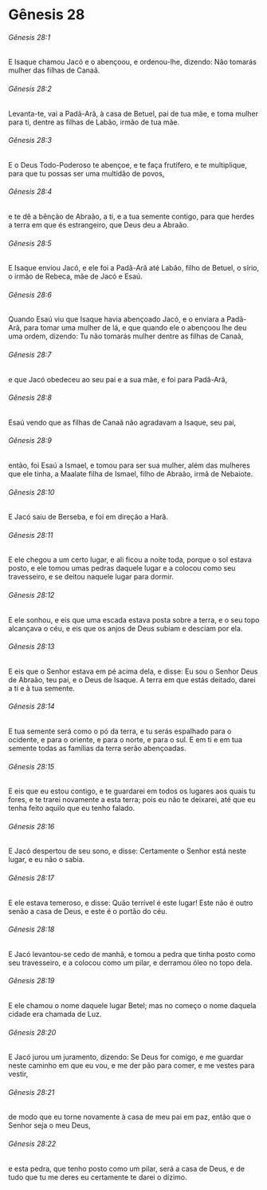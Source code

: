 # Gênesis 28

###### Gênesis 28:1

E Isaque chamou Jacó e o abençoou, e ordenou-lhe, dizendo: Não tomarás mulher das filhas de Canaã.

###### Gênesis 28:2

Levanta-te, vai a Padã-Arã, à casa de Betuel, pai de tua mãe, e toma mulher para ti, dentre as filhas de Labão, irmão de tua mãe.

###### Gênesis 28:3

E o Deus Todo-Poderoso te abençoe, e te faça frutífero, e te multiplique, para que tu possas ser uma multidão de povos,

###### Gênesis 28:4

e te dê a bênção de Abraão, a ti, e a tua semente contigo, para que herdes a terra em que és estrangeiro, que Deus deu a Abraão.

###### Gênesis 28:5

E Isaque enviou Jacó, e ele foi a Padã-Arã até Labão, filho de Betuel, o sírio, o irmão de Rebeca, mãe de Jacó e Esaú.

###### Gênesis 28:6

Quando Esaú viu que Isaque havia abençoado Jacó, e o enviara a Padã-Arã, para tomar uma mulher de lá, e que quando ele o abençoou lhe deu uma ordem, dizendo: Tu não tomarás mulher dentre as filhas de Canaã,

###### Gênesis 28:7

e que Jacó obedeceu ao seu pai e a sua mãe, e foi para Padã-Arã,

###### Gênesis 28:8

Esaú vendo que as filhas de Canaã não agradavam a Isaque, seu pai,

###### Gênesis 28:9

então, foi Esaú a Ismael, e tomou para ser sua mulher, além das mulheres que ele tinha, a Maalate filha de Ismael, filho de Abraão, irmã de Nebaiote.

###### Gênesis 28:10

E Jacó saiu de Berseba, e foi em direção a Harã.

###### Gênesis 28:11

E ele chegou a um certo lugar, e ali ficou a noite toda, porque o sol estava posto, e ele tomou umas pedras daquele lugar e a colocou como seu travesseiro, e se deitou naquele lugar para dormir.

###### Gênesis 28:12

E ele sonhou, e eis que uma escada estava posta sobre a terra, e o seu topo alcançava o céu, e eis que os anjos de Deus subiam e desciam por ela.

###### Gênesis 28:13

E eis que o Senhor estava em pé acima dela, e disse: Eu sou o Senhor Deus de Abraão, teu pai, e o Deus de Isaque. A terra em que estás deitado, darei a ti e à tua semente.

###### Gênesis 28:14

E tua semente será como o pó da terra, e tu serás espalhado para o ocidente, e para o oriente, e para o norte, e para o sul. E em ti e em tua semente todas as famílias da terra serão abençoadas.

###### Gênesis 28:15

E eis que eu estou contigo, e te guardarei em todos os lugares aos quais tu fores, e te trarei novamente a esta terra; pois eu não te deixarei, até que eu tenha feito aquilo que eu tenho falado.

###### Gênesis 28:16

E Jacó despertou de seu sono, e disse: Certamente o Senhor está neste lugar, e eu não o sabia.

###### Gênesis 28:17

E ele estava temeroso, e disse: Quão terrível é este lugar! Este não é outro senão a casa de Deus, e este é o portão do céu.

###### Gênesis 28:18

E Jacó levantou-se cedo de manhã, e tomou a pedra que tinha posto como seu travesseiro, e a colocou como um pilar, e derramou óleo no topo dela.

###### Gênesis 28:19

E ele chamou o nome daquele lugar Betel; mas no começo o nome daquela cidade era chamada de Luz.

###### Gênesis 28:20

E Jacó jurou um juramento, dizendo: Se Deus for comigo, e me guardar neste caminho em que eu vou, e me der pão para comer, e me vestes para vestir,

###### Gênesis 28:21

de modo que eu torne novamente à casa de meu pai em paz, então que o Senhor seja o meu Deus,

###### Gênesis 28:22

e esta pedra, que tenho posto como um pilar, será a casa de Deus, e de tudo que tu me deres eu certamente te darei o dízimo.

